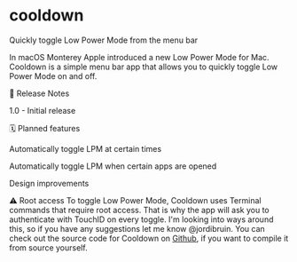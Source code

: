 # cooldown
Quickly toggle Low Power Mode from the menu bar

In macOS Monterey Apple introduced a new Low Power Mode for Mac. Cooldown is a simple menu bar app that allows you to quickly toggle Low Power Mode on and off.

📝 Release Notes

1.0 - Initial release

🗓 Planned features

Automatically toggle LPM at certain times

Automatically toggle LPM when certain apps are opened

Design improvements

⚠️ Root access
To toggle Low Power Mode, Cooldown uses Terminal commands that require root access. That is why the app will ask you to authenticate with TouchID on every toggle. I'm looking into ways around this, so if you have any suggestions let me know @jordibruin. You can check out the source code for Cooldown on [Github](https://github.com/jordibruin/cooldown), if you want to compile it from source yourself.

